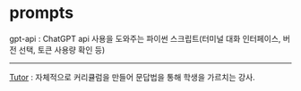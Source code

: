 # prompts
gpt-api : ChatGPT api 사용을 도와주는 파이썬 스크립트(터미널 대화 인터페이스, 버전 선택, 토큰 사용량 확인 등)  

---
[Tutor](tutor.md) : 자체적으로 커리큘럼을 만들어 문답법을 통해 학생을 가르치는 강사. 
